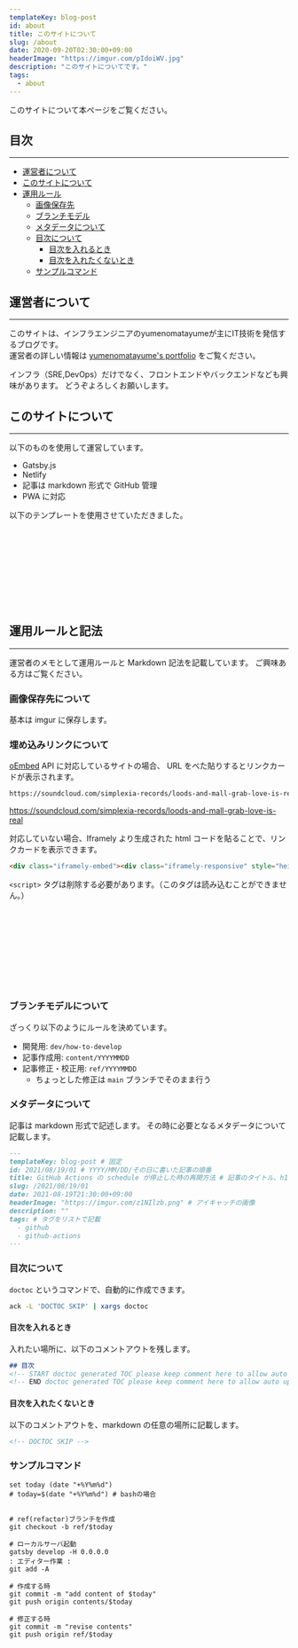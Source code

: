 ```yaml
---
templateKey: blog-post
id: about
title: このサイトについて
slug: /about
date: 2020-09-20T02:30:00+09:00
headerImage: "https://imgur.com/pIdoiWV.jpg"
description: "このサイトについてです。"
tags:
  - about
---
```


このサイトについて本ページをご覧ください。

## 目次

---

<!-- START doctoc generated TOC please keep comment here to allow auto update -->
<!-- DON'T EDIT THIS SECTION, INSTEAD RE-RUN doctoc TO UPDATE -->


- [運営者について](#%E9%81%8B%E5%96%B6%E8%80%85%E3%81%AB%E3%81%A4%E3%81%84%E3%81%A6)
- [このサイトについて](#%E3%81%93%E3%81%AE%E3%82%B5%E3%82%A4%E3%83%88%E3%81%AB%E3%81%A4%E3%81%84%E3%81%A6)
- [運用ルール](#%E9%81%8B%E7%94%A8%E3%83%AB%E3%83%BC%E3%83%AB)
  - [画像保存先](#%E7%94%BB%E5%83%8F%E4%BF%9D%E5%AD%98%E5%85%88)
  - [ブランチモデル](#%E3%83%96%E3%83%A9%E3%83%B3%E3%83%81%E3%83%A2%E3%83%87%E3%83%AB)
  - [メタデータについて](#%E3%83%A1%E3%82%BF%E3%83%87%E3%83%BC%E3%82%BF%E3%81%AB%E3%81%A4%E3%81%84%E3%81%A6)
  - [目次について](#%E7%9B%AE%E6%AC%A1%E3%81%AB%E3%81%A4%E3%81%84%E3%81%A6)
    - [目次を入れるとき](#%E7%9B%AE%E6%AC%A1%E3%82%92%E5%85%A5%E3%82%8C%E3%82%8B%E3%81%A8%E3%81%8D)
    - [目次を入れたくないとき](#%E7%9B%AE%E6%AC%A1%E3%82%92%E5%85%A5%E3%82%8C%E3%81%9F%E3%81%8F%E3%81%AA%E3%81%84%E3%81%A8%E3%81%8D)
  - [サンプルコマンド](#%E3%82%B5%E3%83%B3%E3%83%97%E3%83%AB%E3%82%B3%E3%83%9E%E3%83%B3%E3%83%89)

<!-- END doctoc generated TOC please keep comment here to allow auto update -->

## 運営者について

---

このサイトは、インフラエンジニアのyumenomatayumeが主にIT技術を発信するブログです。  
運営者の詳しい情報は [yumenomatayume's portfolio](https://ymmmtym.com/) をご覧ください。

インフラ（SRE,DevOps）だけでなく、フロントエンドやバックエンドなども興味があります。
どうぞよろしくお願いします。

## このサイトについて

---

以下のものを使用して運営しています。

- Gatsby.js
- Netlify
- 記事は markdown 形式で GitHub 管理
- PWA に対応

以下のテンプレートを使用させていただきました。

<div class="iframely-embed"><div class="iframely-responsive" style="height: 140px; padding-bottom: 0;"><a href="https://calpa.me/" data-iframely-url="//cdn.iframe.ly/eiD8rsy"></a></div></div>


## 運用ルールと記法

---

運営者のメモとして運用ルールと Markdown 記法を記載しています。
ご興味ある方はご覧ください。

### 画像保存先について

基本は imgur に保存します。

### 埋め込みリンクについて

[oEmbed](https://oembed.com/) API に対応しているサイトの場合、
URL をべた貼りするとリンクカードが表示されます。

```markdown
https://soundcloud.com/simplexia-records/loods-and-mall-grab-love-is-real
```

https://soundcloud.com/simplexia-records/loods-and-mall-grab-love-is-real


対応していない場合、Iframely より生成された html コードを貼ることで、リンクカードを表示できます。

```html
<div class="iframely-embed"><div class="iframely-responsive" style="height: 140px; padding-bottom: 0;"><a href="https://iframely.com/embed" data-iframely-url="//cdn.iframe.ly/CKkvpin"></a></div></div>
```

`<script>` タグは削除する必要があります。（このタグは読み込むことができません。）

<div class="iframely-embed"><div class="iframely-responsive" style="height: 140px; padding-bottom: 0;"><a href="https://iframely.com/embed" data-iframely-url="//cdn.iframe.ly/CKkvpin"></a></div></div>



### ブランチモデルについて

ざっくり以下のようにルールを決めています。

- 開発用: `dev/how-to-develop`
- 記事作成用: `content/YYYYMMDD`
- 記事修正・校正用: `ref/YYYYMMDD`
  - ちょっとした修正は `main` ブランチでそのまま行う

### メタデータについて

記事は markdown 形式で記述します。
その時に必要となるメタデータについて記載します。

```markdown
---
templateKey: blog-post # 固定
id: 2021/08/19/01 # YYYY/MM/DD/その日に書いた記事の順番
title: GitHub Actions の schedule が停止した時の再開方法 # 記事のタイトル、h1扱い
slug: /2021/08/19/01
date: 2021-08-19T21:30:00+09:00
headerImage: "https://imgur.com/z1NIlzb.png" # アイキャッチの画像
description: ""
tags: # タグをリストで記載
  - github
  - github-actions
---
```

### 目次について

`doctoc` というコマンドで、自動的に作成できます。

```bash
ack -L 'DOCTOC SKIP' | xargs doctoc
```

#### 目次を入れるとき

入れたい場所に、以下のコメントアウトを残します。

```markdown
## 目次
<!-- START doctoc generated TOC please keep comment here to allow auto update -->
<!-- END doctoc generated TOC please keep comment here to allow auto update -->
```

#### 目次を入れたくないとき

以下のコメントアウトを、markdown の任意の場所に記載します。

```markdown
<!-- DOCTOC SKIP -->
```

### サンプルコマンド

```fish
set today (date "+%Y%m%d")
# today=$(date "+%Y%m%d") # bashの場合


# ref(refactor)ブランチを作成
git checkout -b ref/$today

# ローカルサーバ起動
gatsby develop -H 0.0.0.0
: エディター作業 :
git add -A

# 作成する時
git commit -m "add content of $today"
git push origin contents/$today

# 修正する時
git commit -m "revise contents"
git push origin ref/$today
```
